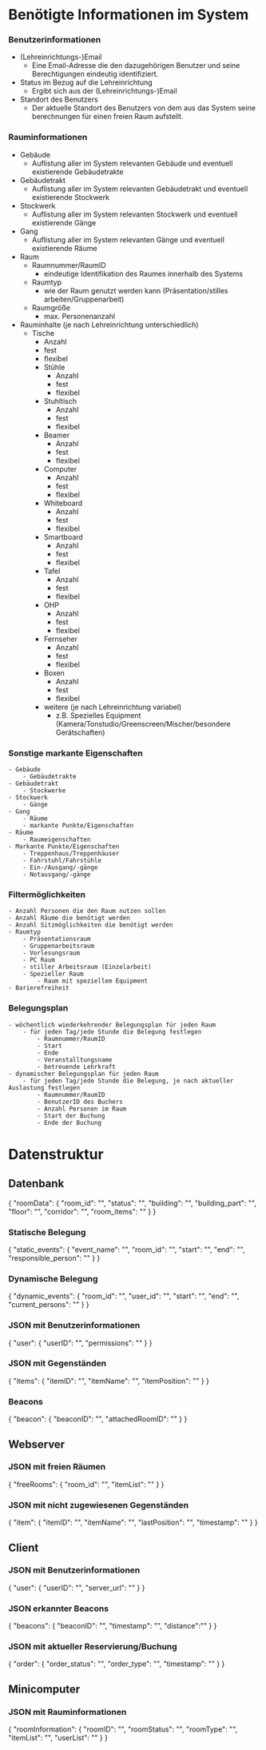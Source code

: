 # Benötigte Informationen im System

### Benutzerinformationen
- (Lehreinrichtungs-)Email
    - Eine Email-Adresse die den dazugehörigen Benutzer und seine Berechtigungen eindeutig identifiziert.
- Status im Bezug auf die Lehreinrichtung
    - Ergibt sich aus der (Lehreinrichtungs-)Email
- Standort des Benutzers
    - Der aktuelle Standort des Benutzers von dem aus das System seine berechnungen für einen freien Raum aufstellt.

### Rauminformationen
- Gebäude
    - Auflistung aller im System relevanten Gebäude und eventuell existierende Gebäudetrakte
- Gebäudetrakt
    - Auflistung aller im System relevanten Gebäudetrakt und eventuell existierende Stockwerk
- Stockwerk
    - Auflistung aller im System relevanten Stockwerk und eventuell existierende Gänge
- Gang
    - Auflistung aller im System relevanten Gänge und eventuell existierende Räume
- Raum
    - Raumnummer/RaumID
        - eindeutige Identifikation des Raumes innerhalb des Systems
    - Raumtyp
        -  wie der Raum genutzt werden kann (Präsentation/stilles arbeiten/Gruppenarbeit)
    - Raumgröße
         - max. Personenanzahl
- Rauminhalte (je nach Lehreinrichtung unterschiedlich)
    - Tische
        - Anzahl
        - fest
        - flexibel
        - Stühle
            - Anzahl
            - fest
            - flexibel
        - Stuhltisch
            - Anzahl
            - fest
            - flexibel
        - Beamer
            - Anzahl
            - fest
            - flexibel
        - Computer
            - Anzahl
            - fest
            - flexibel
        - Whiteboard
            - Anzahl
            - fest
            - flexibel
        - Smartboard
            - Anzahl
            - fest
            - flexibel
        - Tafel
            - Anzahl
            - fest
            - flexibel
        - OHP
            - Anzahl
            - fest
            - flexibel
        - Fernseher
            - Anzahl
            - fest
            - flexibel
        - Boxen
            - Anzahl
            - fest
            - flexibel
        - weitere (je nach Lehreinrichtung variabel)
            - z.B. Spezielles Equipment (Kamera/Tonstudio/Greenscreen/Mischer/besondere Gerätschaften)
### Sonstige markante Eigenschaften
    - Gebäude
        - Gebäudetrakte
    - Gebäudetrakt
        - Stockwerke
    - Stockwerk
        - Gänge
    - Gang
        - Räume
        - markante Punkte/Eigenschaften
    - Räume
        - Raumeigenschaften
    - Markante Punkte/Eigenschaften
        - Treppenhaus/Treppenhäuser
        - Fahrstuhl/Fahrstühle
        - Ein-/Ausgang/-gänge
        - Notausgang/-gänge
        
### Filtermöglichkeiten
    - Anzahl Personen die den Raum nutzen sollen
    - Anzahl Räume die benötigt werden
    - Anzahl Sitzmöglichkeiten die benötigt werden
    - Raumtyp
        - Präsentationsraum
        - Gruppenarbeitsraum
        - Vorlesungsraum
        - PC Raum
        - stiller Arbeitsraum (Einzelarbeit)
        - Spezieller Raum  
            - Raum mit speziellem Equipment
    - Barierefreiheit
    
### Belegungsplan
    - wöchentlich wiederkehrender Belegungsplan für jeden Raum
        - für jeden Tag/jede Stunde die Belegung festlegen
            - Raumnummer/RaumID
            - Start
            - Ende
            - Veranstalltungsname
            - betreuende Lehrkraft
    - dynamischer Belegungsplan für jeden Raum
        - für jeden Tag/jede Stunde die Belegung, je nach aktueller Auslastung festlegen
            - Raumnummer/RaumID
            - BenutzerID des Buchers
            - Anzahl Personen im Raum
            - Start der Buchung
            - Ende der Buchung
            

# Datenstruktur

## Datenbank
{
  "roomData": {
            "room_id": "",
            "status": "",
            "building": "",
            "building_part": "",
            "floor": "",
            "corridor": "",
            "room_items": ""
            }
}


### Statische Belegung
{
  "static_events": {
            "event_name": "",
            "room_id": "",
            "start": "",
            "end": "",
            "responsible_person": ""
            }
}


### Dynamische Belegung
{
  "dynamic_events": {
            "room_id": "",
            "user_id": "",
            "start": "",
            "end": "",
            "current_persons": ""
            }
}

### JSON mit Benutzerinformationen
{
  "user": {
            "userID": "",
            "permissions": ""
            }
}

### JSON mit Gegenständen
{
  "items": {
            "itemID": "",
            "itemName": "",
            "itemPosition": ""
            }
}

### Beacons
{
  "beacon": {
            "beaconID": "",
            "attachedRoomID": ""
            }
}

## Webserver

### JSON mit freien Räumen
{
  "freeRooms": {
            "room_id": "",
            "itemList": ""
            }
}

### JSON mit nicht zugewiesenen Gegenständen
{
  "item": {
            "itemID": "",
            "itemName": "",
            "lastPosition": "",
            "timestamp": ""
            }
}

## Client
### JSON mit Benutzerinformationen
{
  "user": {
            "userID": "",
            "server_url": ""
            }
}


### JSON erkannter Beacons
{
  "beacons": {
            "beaconID": "",
            "timestamp": "",
            "distance":""
            }
}


### JSON mit aktueller Reservierung/Buchung
{
  "order": {
            "order_status": "",
            "order_type": "",
            "timestamp": ""
            }
} 

## Minicomputer
### JSON mit Rauminformationen
{
  "roomInformation": {
            "roomID": "",
            "roomStatus": "",
            "roomType": "",
            "itemList": "",
            "userList": ""
            }
}   
       
            
            
            
            
<!--
* Benutzerinformationen
    - (Lehreinrichtungs )Email
    - Status im Bezug auf die Lehreinrichtung
        - Zugangsberechtigungen
    - Standort des Benutzers
* Rauminformationen
    - Raumnummer/RaumID
    - Gebäude
    - Gebäudetrakt
    - Stockwerk
    - Gang
    - Raumtyp (Präsentation/Stilles arbeiten/Gruppenarbeit)
    - Raumgröße (in Bezug auf max. Personenanzahl)
    - Rauminhalte
        - Tische
            - Anzahl
            - fest
            - flexibel
        - Stühle
            - Anzahl
            - fest
            - flexibel
        - Stuhltisch
            - Anzahl
            - fest
            - flexibel
        - Beamer
            - Anzahl
            - fest
            - flexibel
        - Computer
            - Anzahl
            - fest
            - flexibel
        - Whiteboard
            - Anzahl
            - fest
            - flexibel
        - Smartboard
            - Anzahl
            - fest
            - flexibel
        - Tafel
            - Anzahl
            - fest
            - flexibel
        - OHP
            - Anzahl
            - fest
            - flexibel
        - Fernseher
            - Anzahl
            - fest
            - flexibel
        - Boxen
            - Anzahl
            - fest
            - flexibel
        - etc. (je nach Lehreinrichtung variabel)
            - z.B. Spezielles Equipment (Kamera/Tonstudio/Greenscreen/Mischer/besondere Gerätschaften)
    - Max. Bestuhlung
* Sonstige Markante Eigenschaften
    - Gebäude
        - Gebäudetrakte
    - Gebäudetrakt
        - Stockwerke
    - Stockwerk
        - Gänge
    - Gang
        - Räume
        - markante Punkte/Eigenschaften
    - Räume
        - Raumeigenschaften
    - Markante Punkte/Eigenschaften
        - Position Treppenhaus/Treppenhäuser
        - Position Fahrstuhl/Fahrstühle
        - Position Ein-/Ausgang/-gänge
        - Position Notausgang/-gänge
* Filtermöglichkeiten
    - Anzahl Personen
    - Anzahl Räume
    - Anzahl Sitzmöglichkeiten
    - Raumtyp
        - Präsentationsraum
        - Gruppenarbeitsraum
        - Vorlesungsraum
        - PC Raum
        - stiller Arbeitsraum (Einzelarbeit)
        - Spezieller Raum  
            - Raum mit speziellem Equipment
        - Barierefreiheit
        - 
* Belegungsplan
    - wöchentlich wiederkehrender Belegungsplan für jeden Raum
        - für jeden Tag/jede Stunde die Belegung festlegen
            - Raumnummer/RaumID
            - Start
            - Ende
            - Veranstalltungsname
            - betreuende Lehrkraft
    - dynamischer Belegungsplan für jeden Raum
        - für jeden Tag/jede Stunde die Belegung, je nach aktueller Auslastung festlegen
            - Raumnummer/RaumID
            - BenutzerID des Buchers
            - Anzahl Personen im Raum
            - Start der Buchung
            - Ende der Buchung
-->